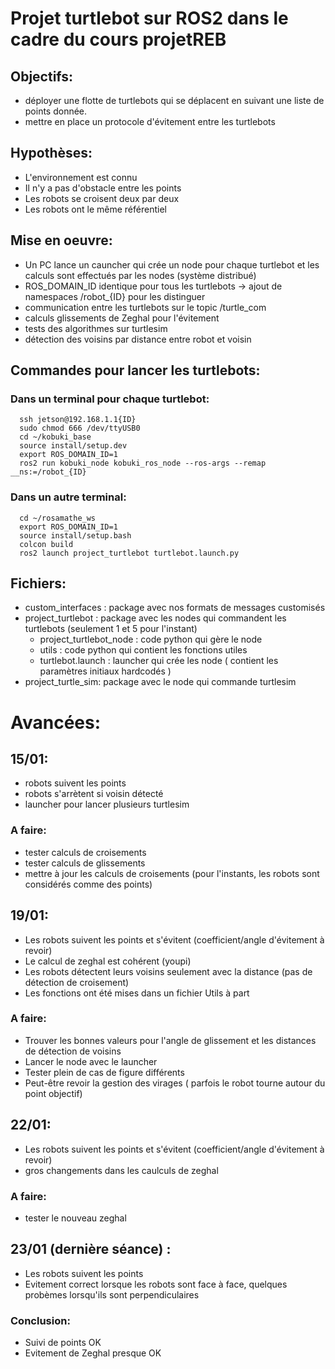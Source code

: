  # Projet turtlebot sur ROS2 dans le cadre du cours projetREB 

## Objectifs:
- déployer une flotte de turtlebots qui se déplacent en suivant une liste de points donnée.
- mettre en place un protocole d'évitement entre les turtlebots

## Hypothèses:
- L'environnement est connu
- Il n'y a pas d'obstacle entre les points
- Les robots se croisent deux par deux
- Les robots ont le même référentiel

## Mise en oeuvre:
- Un PC lance un cauncher qui crée un node pour chaque turtlebot et les calculs sont effectués par les nodes (système distribué)
- ROS_DOMAIN_ID identique pour tous les turtlebots -> ajout de namespaces /robot_{ID} pour les distinguer 
- communication entre les turtlebots sur le topic /turtle_com
- calculs glissements de Zeghal pour l'évitement
- tests des algorithmes sur turtlesim
- détection des voisins par distance entre robot et voisin 

## Commandes pour lancer les turtlebots:

### Dans un terminal pour chaque turtlebot:
  
      ssh jetson@192.168.1.1{ID}
      sudo chmod 666 /dev/ttyUSB0
      cd ~/kobuki_base
      source install/setup.dev
      export ROS_DOMAIN_ID=1
      ros2 run kobuki_node kobuki_ros_node --ros-args --remap __ns:=/robot_{ID}
  
### Dans un autre terminal:
  
      cd ~/rosamathe_ws
      export ROS_DOMAIN_ID=1
      source install/setup.bash
      colcon build
      ros2 launch project_turtlebot turtlebot.launch.py

  
## Fichiers:
- custom_interfaces : package avec nos formats de messages customisés
- project_turtlebot : package avec les nodes qui commandent les turtlebots (seulement 1 et 5 pour l'instant)
   - project_turtlebot_node : code python qui gère le node
   - utils : code python qui contient les fonctions utiles
   - turtlebot.launch : launcher qui crée les node ( contient les paramètres initiaux hardcodés )
- project_turtle_sim: package avec le node qui commande turtlesim

# Avancées:
##   15/01:
  - robots suivent les points
  - robots s'arrètent si voisin détecté
  - launcher pour lancer plusieurs turtlesim
###   A faire:
  - tester calculs de croisements
  - tester calculs de glissements 
  - mettre à jour les calculs de croisements (pour l'instants, les robots sont considérés comme des points)

##   19/01:
  - Les robots suivent les points et s'évitent (coefficient/angle d'évitement à revoir)
  - Le calcul de zeghal est cohérent (youpi)
  - Les robots détectent leurs voisins seulement avec la distance (pas de détection de croisement)
  - Les fonctions ont été mises dans un fichier Utils à part
    
###   A faire:
  - Trouver les bonnes valeurs pour l'angle de glissement et les distances de détection de voisins
  - Lancer le node avec le launcher
  - Tester plein de cas de figure différents
  - Peut-être revoir la gestion des virages ( parfois le robot tourne autour du point objectif)

##   22/01:
  - Les robots suivent les points et s'évitent (coefficient/angle d'évitement à revoir)
  - gros changements dans les caulculs de zeghal 
    
###  A faire:
  - tester le nouveau zeghal

##   23/01 (dernière séance) :
  - Les robots suivent les points 
  - Evitement correct lorsque les robots sont face à face, quelques probèmes lorsqu'ils sont perpendiculaires
    
###  Conclusion: 
  - Suivi de points OK
  - Evitement de Zeghal presque OK


